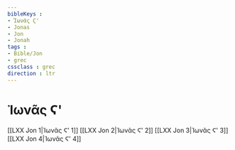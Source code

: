 ```yaml
---
bibleKeys : 
- Ἰωνᾶς Ϛ'
- Jonas
- Jon
- Jonah
tags : 
- Bible/Jon
- grec
cssclass : grec
direction : ltr
---
```


# Ἰωνᾶς Ϛ'

[[LXX Jon 1|Ἰωνᾶς Ϛ' 1]]
[[LXX Jon 2|Ἰωνᾶς Ϛ' 2]]
[[LXX Jon 3|Ἰωνᾶς Ϛ' 3]]
[[LXX Jon 4|Ἰωνᾶς Ϛ' 4]]
